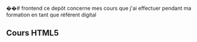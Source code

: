 ��# frontend
ce depôt concerne mes cours que j'ai effectuer pendant ma formation en tant que référent digital
## Cours HTML5
